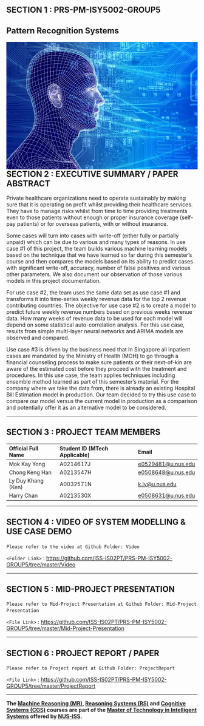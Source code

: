## SECTION 1 : PRS-PM-ISY5002-GROUP5
## Pattern Recognition Systems

<img src="Static/pattern-recognition.jpeg"
     style="float: left; margin-right: 0px;" />

---  

## SECTION 2 : EXECUTIVE SUMMARY / PAPER ABSTRACT

Private healthcare organizations need to operate sustainably by making sure that it is operating on profit whilst providing their healthcare services. They have to manage risks whilst from time to time providing treatments even to those patients without enough or proper insurance coverage (self-pay patients) or for overseas patients, with or without insurance.

Some cases will turn into cases with write-off (either fully or partially unpaid) which can be due to various and many types of reasons. In use case #1 of this project, the team builds various machine learning models based on the technique that we have learned so far during this semester’s course and then compares the models based on its ability to predict cases with significant write-off, accuracy, number of false positives and various other parameters. We also document our observation of those various models in this project documentation.

For use case #2, the team uses the same data set as use case #1 and transforms it into time-series weekly revenue data for the top 2 revenue contributing countries. The objective for use case #2 is to create a model to predict future weekly revenue numbers based on previous weeks revenue data. How many weeks of revenue data to be used for each model will depend on some statistical auto-correlation analysis. For this use case, results from simple multi-layer neural networks and ARIMA models are observed and compared.

Use case #3 is driven by the business need that In Singapore all inpatient cases are mandated by the Ministry of Health (MOH) to go through a financial counseling process  to make sure patients or their next-of-kin are aware of the estimated cost before they proceed with the treatment and procedures. In this use case, the team applies techniques including ensemble method learned as part of this semester’s material. For the company where we take the data from, there is already an existing Hospital Bill Estimation model in production. Our team decided to try this use case to compare our model versus the current model in production as a comparison and potentially offer it as an alternative model to be considered.

---

## SECTION 3 : PROJECT TEAM MEMBERS

| Official Full Name  | Student ID (MTech Applicable)  | Email |
| :------------ |:--------------- |:-----|
| Mok Kay Yong | A0214617J | e0529481@u.nus.edu |
| Chong Keng Han | A0213547H | e0508648@u.nus.edu |
| Ly Duy Khang (Ken) | A0032571N | k.ly@u.nus.edu |
| Harry Chan | A0213530X | e0508631@u.nus.edu |

---

## SECTION 4 : VIDEO OF SYSTEM MODELLING & USE CASE DEMO
`Please refer to the video at Github Folder: Video`

`<Folder Link>` : <https://github.com/ISS-IS02PT/PRS-PM-ISY5002-GROUP5/tree/master/Video>

---
## SECTION 5 : MID-PROJECT PRESENTATION
`Please refer to Mid-Project Presentation at Github Folder: Mid-Project Presentation`

`<File Link>` : <https://github.com/ISS-IS02PT/PRS-PM-ISY5002-GROUP5/tree/master/Mid-Project-Presentation>


---
## SECTION 6 : PROJECT REPORT / PAPER
`Please refer to Project report at Github Folder: ProjectReport`

`<File Link>` : <https://github.com/ISS-IS02PT/PRS-PM-ISY5002-GROUP5/tree/master/ProjectReport>

---

**The [Machine Reasoning (MR)](https://www.iss.nus.edu.sg/executive-education/course/detail/machine-reasoning "Machine Reasoning"), [Reasoning Systems (RS)](https://www.iss.nus.edu.sg/executive-education/course/detail/reasoning-systems "Reasoning Systems") and [Cognitive Systems (CGS)](https://www.iss.nus.edu.sg/executive-education/course/detail/cognitive-systems-sf "Cognitive Systems") courses are part of the [Master of Technology in Intelligent Systems](https://www.iss.nus.edu.sg/stackable-certificate-programmes/intelligent-systems "Intelligent Reasoning Systems") offered by [NUS-ISS](https://www.iss.nus.edu.sg "Institute of Systems Science, National University of Singapore").**